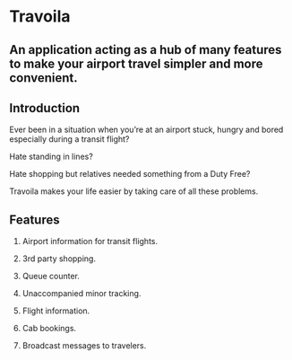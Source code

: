 # Travoila

## An application acting as a hub of many features to make your airport travel simpler and more convenient.

## Introduction

Ever been in a situation when you’re at an airport stuck, hungry and bored especially during a transit flight?

Hate standing in lines?

Hate shopping but relatives needed something from a Duty Free?

Travoila makes your life easier by taking care of all these problems.


## Features

1) Airport information for transit flights.

2) 3rd party shopping.

3) Queue counter.

4) Unaccompanied minor tracking.

5) Flight information.

6) Cab bookings.

7) Broadcast messages to travelers.
